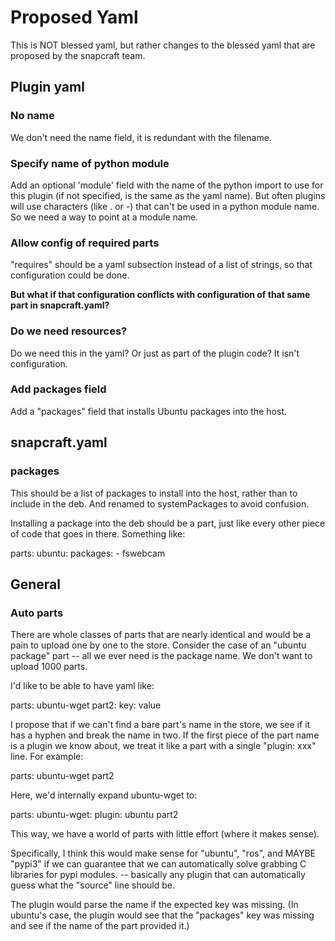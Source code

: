 # Proposed Yaml

This is NOT blessed yaml, but rather changes to the blessed yaml that are proposed by the snapcraft team.

## Plugin yaml

### No name

We don't need the name field, it is redundant with the filename.

### Specify name of python module

Add an optional 'module' field with the name of the python import to use for this plugin (if not specified, is the same as the yaml name).  But often plugins will use characters (like . or -) that can't be used in a python module name.  So we need a way to point at a module name.

### Allow config of required parts

"requires" should be a yaml subsection instead of a list of strings, so that configuration could be done.

**But what if that configuration conflicts with configuration of that same part in snapcraft.yaml?**

### Do we need resources?

Do we need this in the yaml?  Or just as part of the plugin code?  It isn't configuration.

### Add packages field

Add a "packages" field that installs Ubuntu packages into the host.

## snapcraft.yaml

### packages

This should be a list of packages to install into the host, rather than to include in the deb.  And renamed to systemPackages to avoid confusion.

Installing a package into the deb should be a part, just like every other piece of code that goes in there.  Something like:

parts:
  ubuntu:
    packages:
     - fswebcam

## General

### Auto parts

There are whole classes of parts that are nearly identical and would be a pain to upload one by one to the store.  Consider the case of an "ubuntu package" part -- all we ever need is the package name.  We don't want to upload 1000 parts.

I'd like to be able to have yaml like:

parts:
  ubuntu-wget
  part2:
    key: value

I propose that if we can't find a bare part's name in the store, we see if it has a hyphen and break the name in two.  If the first piece of the part name is a plugin we know about, we treat it like a part with a single "plugin: xxx" line.  For example:

parts:
 ubuntu-wget
 part2

Here, we'd internally expand ubuntu-wget to:

parts:
 ubuntu-wget:
  plugin: ubuntu
 part2

This way, we have a world of parts with little effort (where it makes sense).

Specifically, I think this would make sense for "ubuntu", "ros", and MAYBE "pypi3" if we can guarantee that we can automatically solve grabbing C libraries for pypi modules.  -- basically any plugin that can automatically guess what the "source" line should be.

The plugin would parse the name if the expected key was missing.  (In ubuntu's case, the plugin would see that the "packages" key was missing and see if the name of the part provided it.)
